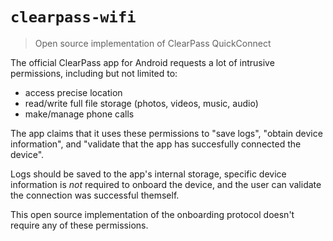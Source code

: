 # `clearpass-wifi`

> Open source implementation of ClearPass QuickConnect

The official ClearPass app for Android requests a lot of intrusive permissions, including but not limited to:

* access precise location
* read/write full file storage (photos, videos, music, audio)
* make/manage phone calls

The app claims that it uses these permissions to "save logs", "obtain device information", and "validate that the app has succesfully connected the device".

Logs should be saved to the app's internal storage, specific device information is _not_ required to onboard the device, and the user can validate the connection was successful themself.

This open source implementation of the onboarding protocol doesn't require any of these permissions.

